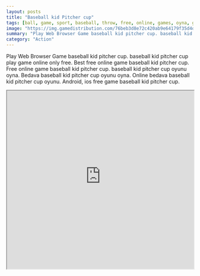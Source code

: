 ```yaml
---
layout: posts
title: "Baseball kid Pitcher cup"
tags: [ball, game, sport, baseball, throw, free, online, games, oyna, game, free, games, play, play, games]
image: "https://img.gamedistribution.com/76beb3d8e72c420ab9e64179f35d4dd7-1280x550.jpeg"
summary: "Play Web Browser Game baseball kid pitcher cup. baseball kid pitcher cup play game online only free. Best free online game baseball kid pitcher cup. Free online game baseball kid pitcher cup. baseball kid pitcher cup oyunu oyna. Bedava baseball kid pitcher cup oyunu oyna. Online bedava baseball kid pitcher cup oyunu. Android, ios free game baseball kid pitcher cup."
category: "Action"
---
```


Play Web Browser Game baseball kid pitcher cup. baseball kid pitcher cup play game online only free. Best free online game baseball kid pitcher cup. Free online game baseball kid pitcher cup. baseball kid pitcher cup oyunu oyna. Bedava baseball kid pitcher cup oyunu oyna. Online bedava baseball kid pitcher cup oyunu. Android, ios free game baseball kid pitcher cup.

<iframe width="100%" height="480px;" src="https://html5.gamedistribution.com/76beb3d8e72c420ab9e64179f35d4dd7/"></iframe>